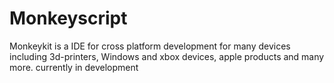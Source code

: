 # Monkeyscript
Monkeykit is a IDE for cross platform development for many devices including 3d-printers, Windows and xbox devices, apple products and many more.   currently in development
